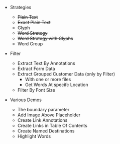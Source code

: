 
- Strategies
    - ~~Plain Text~~
    - ~~Exact Plain Text~~
    - ~~Glyph~~
    - ~~Word Strategy~~
    - ~~Word Strategy with Glyphs~~
    - Word Group

- Filter
    - Extract Text By Annotations
    - Extract Form Data
    - Extract Grouped Customer Data (only by Filter)
        - With one or more files
        - Get Words At specifc Location
    - Filter By Font Size

- Various Demos
    - The boundary parameter 
    - Add Image Above Placeholder
    - Create Link Annotations
    - Create Links in Table Of Contents 
    - Create Named Destinations
    - Highlight Words
